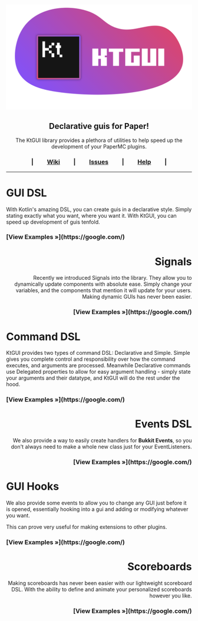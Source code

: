 
<p align="center">
    <img src="./ProjectBanner.png" width="512px">
</p>
<h2 align="center">Declarative guis for Paper!</h2>

<div align="center">
<p>
The KtGUI library provides a plethora of utilities to help speed up the development of your PaperMC plugins.
</p>
</div>

<div align="center">

<h3>

|&emsp;&emsp;
[Wiki](https://google.com/) 
&emsp;&emsp;|&emsp;&emsp; 
[Issues](https://google.com/) 
&emsp;&emsp;|&emsp;&emsp; 
[Help](https://google.com/)
&emsp;&emsp;|

</h3>

</div>

---

<div align="left">
<h1>GUI DSL</h1>
<p>

With Kotlin's amazing DSL, you can create guis in a declarative style. Simply stating exactly what you want, where you want it.
With KtGUI, you can speed up development of guis tenfold.

<h3>[View Examples »](https://google.com/)</h3>

</p>
</div>

<div align="right">
<h1>Signals</h1>
<p>

Recently we introduced Signals into the library. They allow you to dynamically update components with absolute ease.
Simply change your variables, and the components that mention it will update for your users.
Making dynamic GUIs has never been easier.

<h3>[View Examples »](https://google.com/)</h3>

</p>
</div>

<div align="left">
<h1>Command DSL</h1>
<p>

KtGUI provides two types of command DSL: Declarative and Simple.
Simple gives you complete control and responsibility over how the command executes, and arguments are processed.
Meanwhile Declarative commands use Delegated properties to allow for easy argument handling - simply state
your arguments and their datatype, and KtGUI will do the rest under the hood. 

<h3>[View Examples »](https://google.com/)</h3>
    
</p>
</div>

<div align="right">
<h1>Events DSL</h1>
<p>

We also provide a way to easily create handlers for **Bukkit Events**, so you don't always need to make a whole
new class just for your EventListeners.

<h3>[View Examples »](https://google.com/)</h3>

</p>
</div>

<div align="left">
<h1>GUI Hooks</h1>
<p>

We also provide some events to allow you to change any GUI just before it is opened, essentially hooking into
a gui and adding or modifying whatever you want.
    
This can prove very useful for making extensions to other plugins.

<h3>[View Examples »](https://google.com/)</h3>

</p>
</div>

<div align="right">
<h1>Scoreboards</h1>
<p>

Making scoreboards has never been easier with our lightweight scoreboard DSL.
With the ability to define and animate your personalized scoreboards however you like.

<h3>[View Examples »](https://google.com/)</h3>

</p>
</div>